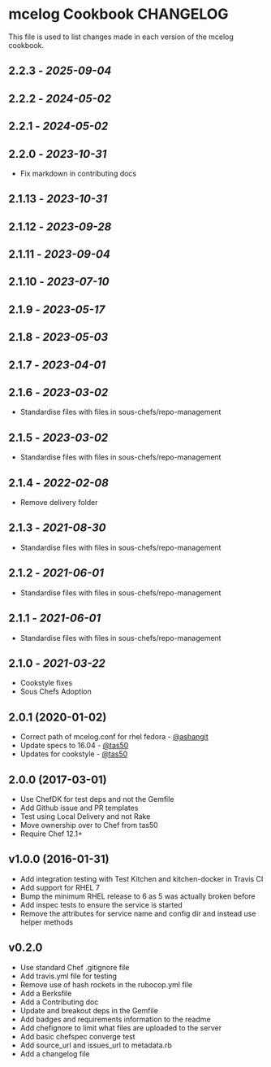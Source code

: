 # mcelog Cookbook CHANGELOG

This file is used to list changes made in each version of the mcelog cookbook.

## 2.2.3 - *2025-09-04*

## 2.2.2 - *2024-05-02*

## 2.2.1 - *2024-05-02*

## 2.2.0 - *2023-10-31*

- Fix markdown in contributing docs

## 2.1.13 - *2023-10-31*

## 2.1.12 - *2023-09-28*

## 2.1.11 - *2023-09-04*

## 2.1.10 - *2023-07-10*

## 2.1.9 - *2023-05-17*

## 2.1.8 - *2023-05-03*

## 2.1.7 - *2023-04-01*

## 2.1.6 - *2023-03-02*

- Standardise files with files in sous-chefs/repo-management

## 2.1.5 - *2023-03-02*

- Standardise files with files in sous-chefs/repo-management

## 2.1.4 - *2022-02-08*

- Remove delivery folder

## 2.1.3 - *2021-08-30*

- Standardise files with files in sous-chefs/repo-management

## 2.1.2 - *2021-06-01*

- Standardise files with files in sous-chefs/repo-management

## 2.1.1 - *2021-06-01*

- Standardise files with files in sous-chefs/repo-management

## 2.1.0 - *2021-03-22*

- Cookstyle fixes
- Sous Chefs Adoption

## 2.0.1 (2020-01-02)

- Correct path of mcelog.conf for rhel fedora - [@ashangit](https://github.com/ashangit)
- Update specs to 16.04 - [@tas50](https://github.com/tas50)
- Updates for cookstyle - [@tas50](https://github.com/tas50)

## 2.0.0 (2017-03-01)

- Use ChefDK for test deps and not the Gemfile
- Add Github issue and PR templates
- Test using Local Delivery and not Rake
- Move ownership over to Chef from tas50
- Require Chef 12.1+

## v1.0.0 (2016-01-31)

- Add integration testing with Test Kitchen and kitchen-docker in Travis CI
- Add support for RHEL 7
- Bump the minimum RHEL release to 6 as 5 was actually broken before
- Add inspec tests to ensure the service is started
- Remove the attributes for service name and config dir and instead use helper methods

## v0.2.0

- Use standard Chef .gitignore file
- Add travis.yml file for testing
- Remove use of hash rockets in the rubocop.yml file
- Add a Berksfile
- Add a Contributing doc
- Update and breakout deps in the Gemfile
- Add badges and requirements information to the readme
- Add chefignore to limit what files are uploaded to the server
- Add basic chefspec converge test
- Add source\_url and issues\_url to metadata.rb
- Add a changelog file
